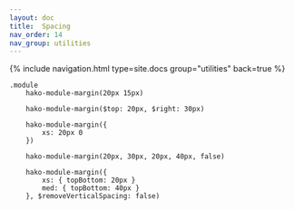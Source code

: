 ```yaml
---
layout: doc
title:  Spacing
nav_order: 14
nav_group: utilities
---
```


{% include navigation.html type=site.docs group="utilities" back=true %}

```
.module
	hako-module-margin(20px 15px)

	hako-module-margin($top: 20px, $right: 30px)

	hako-module-margin({
		xs: 20px 0
	})

	hako-module-margin(20px, 30px, 20px, 40px, false)

	hako-module-margin({
		xs: { topBottom: 20px }
		med: { topBottom: 40px }
	}, $removeVerticalSpacing: false)
```
